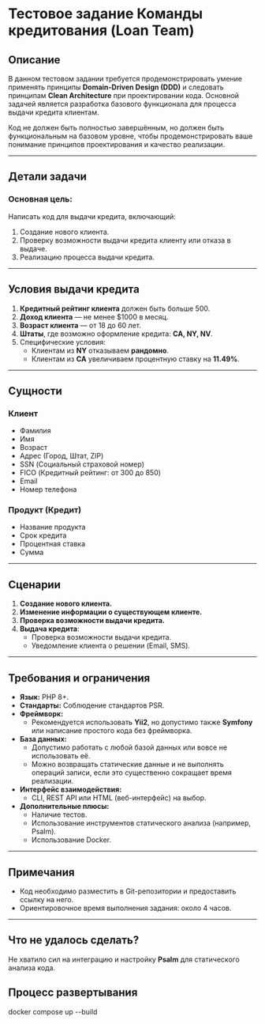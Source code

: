 # Тестовое задание Команды кредитования (Loan Team)

## Описание

В данном тестовом задании требуется продемонстрировать умение применять принципы **Domain-Driven Design (DDD)** и следовать принципам **Clean Architecture** при проектировании кода. Основной задачей является разработка базового функционала для процесса выдачи кредита клиентам.

Код не должен быть полностью завершённым, но должен быть функциональным на базовом уровне, чтобы продемонстрировать ваше понимание принципов проектирования и качество реализации.

---

## **Детали задачи**

### Основная цель:
Написать код для выдачи кредита, включающий:
1. Создание нового клиента.
2. Проверку возможности выдачи кредита клиенту или отказа в выдаче.
3. Реализацию процесса выдачи кредита.

---

## **Условия выдачи кредита**

1. **Кредитный рейтинг клиента** должен быть больше 500.
2. **Доход клиента** — не менее $1000 в месяц.
3. **Возраст клиента** — от 18 до 60 лет.
4. **Штаты**, где возможно оформление кредита: **CA, NY, NV**.
5. Специфические условия:
    - Клиентам из **NY** отказываем **рандомно**.
    - Клиентам из **CA** увеличиваем процентную ставку на **11.49%**.

---

## **Сущности**

### **Клиент**
- Фамилия
- Имя
- Возраст
- Адрес (Город, Штат, ZIP)
- SSN (Социальный страховой номер)
- FICO (Кредитный рейтинг: от 300 до 850)
- Email
- Номер телефона

### **Продукт (Кредит)**
- Название продукта
- Срок кредита
- Процентная ставка
- Сумма

---

## **Сценарии**

1. **Создание нового клиента.**
2. **Изменение информации о существующем клиенте.**
3. **Проверка возможности выдачи кредита.**
4. **Выдача кредита**:
    - Проверка возможности выдачи кредита.
    - Уведомление клиента о решении (Email, SMS).

---

## **Требования и ограничения**

- **Язык:** PHP 8+.
- **Стандарты:** Соблюдение стандартов PSR.
- **Фреймворк:**
    - Рекомендуется использовать **Yii2**, но допустимо также **Symfony** или написание простого кода без фреймворка.
- **База данных:**
    - Допустимо работать с любой базой данных или вовсе не использовать её.
    - Можно возвращать статические данные и не выполнять операций записи, если это существенно сокращает время реализации.
- **Интерфейс взаимодействия:**
    - CLI, REST API или HTML (веб-интерфейс) на выбор.
- **Дополнительные плюсы:**
    - Наличие тестов.
    - Использование инструментов статического анализа (например, Psalm).
    - Использование Docker.

---

## **Примечания**

- Код необходимо разместить в Git-репозитории и предоставить ссылку на него.
- Ориентировочное время выполнения задания: около 4 часов.

---

## **Что не удалось сделать?**

Не хватило сил на интеграцию и настройку **Psalm** для статического анализа кода.

## **Процесс развертывания**
docker compose up --build
